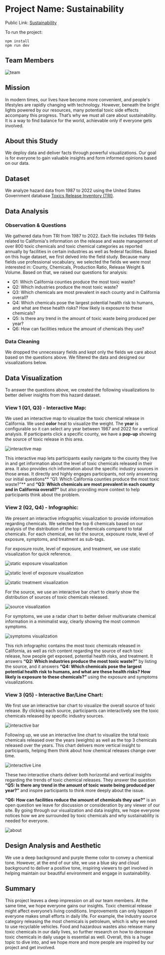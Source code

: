 # Project Name: Sustainability

Public Link: [Sustainability](https://kikispace.github.io/csen396bfinal_sustainability/)

To run the project:
```
npm install
npm run dev
```

## Team Members
![team](./src//assets/images/team.png)

## Mission

In modern times, our lives have become more convenient, and people's lifestyles are rapidly changing with technology. However, beneath the bright lights powered by our resources, many potential toxic side effects accompany this progress. That’s why we must all care about sustainability. It is a way to find balance for the world, achievable only if everyone gets involved.

## About this Study

We deploy data and deliver facts through powerful visualizations. Our goal is for everyone to gain valuable insights and form informed opinions based on our data.

## Dataset

We analyze hazard data from 1987 to 2022 using the United States Government database [Toxics Release Inventory (TRI)](https://catalog.data.gov/dataset/toxics-release-inventory-tri).

## Data Analysis

### Observation & Questions

We gathered data from TRI from 1987 to 2022. Each file includes 119 fields related to California's information on the release and waste management of over 800 toxic chemicals and toxic chemical categories as reported annually by facilities in certain industries as well as federal facilities. Based on this huge dataset, we first delved into the field study. Because many fields use professional vocabulary, we selected the fields we were most interested in: County, Chemicals, Production Ratio, Release Weight & Volume. Based on that, we raised our questions for analysis:

- Q1: Which California counties produce the most toxic waste?
- Q2: Which industries produce the most toxic waste?
- Q3: Which chemicals are most prevalent in each county and in California overall?
- Q4: Which chemicals pose the largest potential health risk to humans, and what are these health risks? How likely is exposure to these chemicals?
- Q5: Is there any trend in the amount of toxic waste being produced per year?
- Q6: How can facilities reduce the amount of chemicals they use?
### Data Cleaning

We dropped the unnecessary fields and kept only the fields we care about based on the questions above. We filtered the data and designed our visualizations below.

## Data Visualization

To answer the questions above, we created the following visualizations to better deliver insights from this hazard dataset.

### View 1 (Q1, Q3) - Interactive Map:

We used an interactive map to visualize the toxic chemical release in California. We used **color** heat to visualize the weight. The **year** is configurable so it can select any year between 1987 and 2022 for a vertical analysis. If participants click a specific county, we have a **pop-up** showing the source of toxic release in this area.

![interactive map](./src/assets/images/v1-map.webp)

This interactive map lets participants easily navigate to the county they live in and get information about the level of toxic chemicals released in their area. It also provides rich information about the specific industry sources in those areas. It directly and highly engages participants, not only answering our initial questions** “Q1: Which California counties produce the most toxic waste?”** and **“Q3: Which chemicals are most prevalent in each county and in California overall?”** but also providing more context to help participants think about the problem.

### View 2 (Q2, Q4) - Infographic:

We present an interactive infographic visualization to provide information regarding chemicals. We selected the top 6 chemicals based on our analysis of the distribution of the top 6 chemicals compared to total chemicals. For each chemical, we list the source, exposure route, level of exposure, symptoms, and treatment as sub-tags.

For exposure route, level of exposure, and treatment, we use static visualization for quick reference.

![static exposure visualization](./src/assets/images/v2-ex_route.png "exposure route")

![static level of exposure visualization](./src/assets/images/v2_exposure.png "level of exposure")

![static treatment visualization](./src/assets/images/v2_treatment.png "treatment")

For the source, we use an interactive bar chart to clearly show the distribution of sources of toxic chemicals released.

![source visualization](./src/assets/images/v2-source.webp)

For symptoms, we use a radar chart to better deliver multivariate chemical information in a minimalist way, clearly showing the most common symptoms.

![symptoms visualization](./src/assets/images/v2-symptoms.webp)

This rich infographic contains the most toxic chemicals released in California, as well as rich content regarding the source of each toxic release, how people get exposed, potential health risks, and treatment. It answers **“Q2: Which industries produce the most toxic waste?”** by listing the source, and it answers **“Q4: Which chemicals pose the largest potential health risk to humans, and what are these health risks? How likely is exposure to these chemicals?”** using the exposure and symptoms visualizations.

### View 3 (Q5) - Interactive Bar/Line Chart:

We first use an interactive bar chart to visualize the overall source of toxic release. By clicking each source, participants can interactively see the toxic chemicals released by specific industry sources. 

![interactive bar](./src/assets/images/v3_1.webp)

Following up, we use an interactive line chart to visualize the total toxic chemicals released over the years (weights) as well as the top 3 chemicals released over the years. This chart delivers more vertical insight to participants, helping them think about how chemical releases change over time.

![interactive Line](./src/assets/images/v3_trend.webp)

These two interactive charts deliver both horizontal and vertical insights regarding the trends of toxic chemical releases. They answer the question **“Q5: Is there any trend in the amount of toxic waste being produced per year?”** and inspire participants to think more deeply about the issue.

**“Q6: How can facilities reduce the amount of chemicals they use?”** is an open question we leave for discussion or consideration by any viewer of our site. By going through our visualization and data insights, we hope everyone notices how we are surrounded by toxic chemicals and why sustainability is needed for everyone.

![about](./src/assets/images/about.webp)

## Design Analysis and Aesthetic

We use a deep background and purple theme color to convey a chemical tone. However, at the end of our site, we use a blue sky and cloud background to deliver a positive tone, inspiring viewers to get involved in helping maintain our beautiful environment and engage in sustainability.

## Summary

This project leaves a deep impression on all our team members. At the same time, we hope everyone gains our insights. Toxic chemical release might affect everyone’s living conditions. Improvements can only happen if everyone makes small efforts in daily life. For example, the industry source category releasing the most chemicals is petroleum, which is why we need to use recyclable vehicles. Food and hazardous wastes also release many toxic chemicals in our daily lives, so further research on how to decrease toxic chemicals in daily usage is essential as well. Overall, this is a huge topic to dive into, and we hope more and more people are inspired by our project and get involved.
